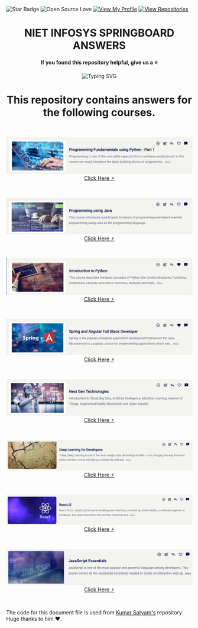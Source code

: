 ![Star Badge](https://img.shields.io/static/v1?label=%F0%9F%8C%9F&message=If%20Useful&style=style=flat&color=BC4E99)
![Open Source Love](https://badges.frapsoft.com/os/v1/open-source.svg?v=103)
[![View My Profile](https://img.shields.io/badge/View-My_Profile-green?logo=GitHub)](https://github.com/DevGoyalG)
[![View Repositories](https://img.shields.io/badge/View-My_Repositories-blue?logo=GitHub)](https://github.com/DevGoyalG?tab=repositories)

<h1 align="center"> NIET INFOSYS SPRINGBOARD ANSWERS </h1>

<p align="center"> <b> If you found this repository helpful, give us a  ⭐️ </b> </p>
<p align="center"><img src="https://readme-typing-svg.demolab.com?font=Segoe+script&duration=1000&pause=1000&center=true&vCenter=true&random=false&width=435&lines=Goal+%3A+20+%E2%98%85" alt="Typing SVG" /></a> </p>

<H1 align="center"> This repository contains answers for the following courses.</H1>
<br> 

<p align="center"> <a href="https://github.com/DevGoyalG/NIET-Infosys-Springboard/tree/main/Programming%20Fundamentals%20using%20Python%20-%20Part%201"><img src="https://github.com/DevGoyalG/NIET-Infosys-Springboard/blob/main/img/Programming%20Fundamentals%20using%20Python%20-%20Part%201.png">Click Here ⚡︎</a></p>

<br>

<p align="center"> <a href="https://github.com/DevGoyalG/NIET-Infosys-Springboard/tree/main/Programming%20using%20Java"><img src="https://github.com/DevGoyalG/NIET-Infosys-Springboard/blob/main/img/Programming%20using%20Java.png">Click Here ⚡︎</a></p>

<br>

<p align="center"><a href="https://github.com/DevGoyalG/NIET-Infosys-Springboard/tree/main/Introduction%20to%20Python"><img src="https://github.com/DevGoyalG/NIET-Infosys-Springboard/blob/main/img/Introduction%20to%20Python.png">Click Here ⚡︎</a></p>

<br>

<p align="center"> <a href="https://github.com/DevGoyalG/NIET-Infosys-Springboard/tree/main/Spring%20and%20Angular%20Full%20Stack%20Developer"><img src="https://github.com/DevGoyalG/NIET-Infosys-Springboard/blob/main/img/Spring%20and%20Angular%20Full%20Stack%20Developer.png">Click Here ⚡︎</a></p>

<br>

<p align="center"> <a href="https://github.com/DevGoyalG/NIET-Infosys-Springboard/tree/main/Next%20Gen%20Technologies"><img src="https://github.com/DevGoyalG/NIET-Infosys-Springboard/blob/main/img/Next%20Gen%20Technologies .png">Click Here ⚡︎</a></p>

<br>

<p align="center"> <a href="https://github.com/DevGoyalG/NIET-Infosys-Springboard/tree/main/Deep%20Learning%20for%20Developers"><img src="https://github.com/DevGoyalG/NIET-Infosys-Springboard/blob/main/img/Deep%20Learning%20for%20Developers.png">Click Here ⚡︎</a></p>

<br>

<p align="center"> <a href="https://github.com/DevGoyalG/NIET-Infosys-Springboard/tree/main/ReactJS"><img src="https://github.com/DevGoyalG/NIET-Infosys-Springboard/blob/main/img/ReactJS.png">Click Here ⚡︎</a></p>

<br>

<p align="center"> <a href="https://github.com/DevGoyalG/NIET-Infosys-Springboard/tree/main/JavaScript%20Essentials"><img src="https://github.com/DevGoyalG/NIET-Infosys-Springboard/blob/main/img/JavaScript%20Essentials.png">Click Here ⚡︎</a></p>

<br>

The code for this document file is used from <a href="https://github.com/krsatyam7">Kumar Satyam's</a> repository. Huge thanks to him ❤️.


<!-- Dev Goyal -->
